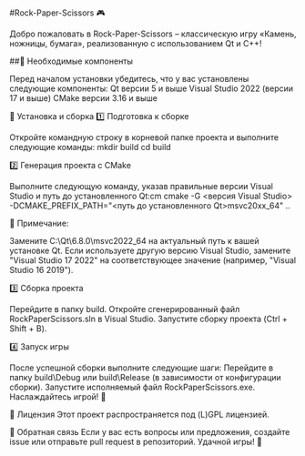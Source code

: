 #Rock-Paper-Scissors 🎮

Добро пожаловать в Rock-Paper-Scissors – классическую игру «Камень, ножницы, бумага», реализованную с использованием Qt и C++!

##📌 Необходимые компоненты

Перед началом установки убедитесь, что у вас установлены следующие компоненты:
Qt версии 5 и выше
Visual Studio 2022 (версии 17 и выше)
CMake версии 3.16 и выше

🔧 Установка и сборка
1️⃣ Подготовка к сборке

Откройте командную строку в корневой папке проекта и выполните следующие команды:
mkdir build
cd build

2️⃣ Генерация проекта с CMake

Выполните следующую команду, указав правильные версии Visual Studio и путь до установленного Qt:cm
cmake -G <версия Visual Studio> -DCMAKE_PREFIX_PATH="<путь до установленного Qt>msvc20xx_64" ..

📌 Примечание:

Замените C:\Qt\6.8.0\msvc2022_64 на актуальный путь к вашей установке Qt.
Если используете другую версию Visual Studio, замените "Visual Studio 17 2022" на соответствующее значение (например, "Visual Studio 16 2019").

3️⃣ Сборка проекта

Перейдите в папку build.
Откройте сгенерированный файл RockPaperScissors.sln в Visual Studio.
Запустите сборку проекта (Ctrl + Shift + B).

4️⃣ Запуск игры

После успешной сборки выполните следующие шаги:
Перейдите в папку build\Debug или build\Release (в зависимости от конфигурации сборки).
Запустите исполняемый файл RockPaperScissors.exe.
Наслаждайтесь игрой! 🎉

📜 Лицензия
Этот проект распространяется под (L)GPL лицензией.

📩 Обратная связь
Если у вас есть вопросы или предложения, создайте issue или отправьте pull request в репозиторий. Удачной игры! 🚀
